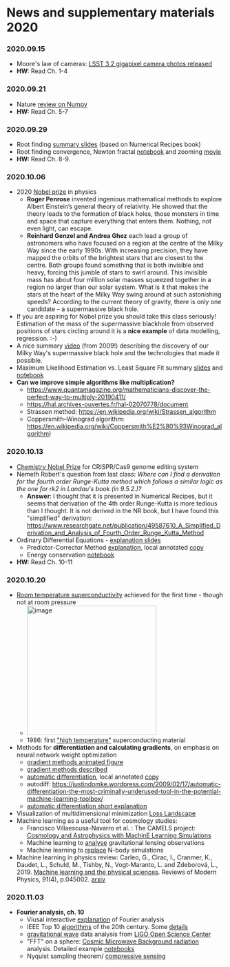 # News and supplementary materials 2020

### 2020.09.15
- Moore's law of cameras: [LSST 3.2 gigapixel camera photos released](https://www6.slac.stanford.edu/news/2020-09-08-sensors-world-largest-digital-camera-snap-first-3200-megapixel-images-slac.aspx)
- __HW:__ Read Ch. 1-4

### 2020.09.21
- Nature [review on Numpy](https://www.nature.com/articles/s41586-020-2649-2)
- __HW:__ Read Ch. 5-7

### 2020.09.29
- Root finding [summary slides](https://icsabai.github.io/classes/compsimf17em/Slides2019/rootFinding.pdf) (based on Numerical Recipes book)
- Root finding convergence, Newton fractal [notebook](https://nbviewer.jupyter.org/github/icsabai/simulationsMsc/blob/master/code/ch07_differentiation_roots/newton_fractal.ipynb) and zooming [movie](https://www.youtube.com/watch?v=gh6e95OmoAk)
- __HW:__ Read Ch. 8-9.


### 2020.10.06
- 2020 [Nobel prize](https://www.nobelprize.org/) in physics
  - __Roger Penrose__ invented ingenious mathematical
methods to explore Albert Einstein’s general theory
of relativity. He showed that the theory leads to the
formation of black holes, those monsters in time
and space that capture everything that enters them.
Nothing, not even light, can escape.
  - __Reinhard Genzel and Andrea Ghez__ each lead a
group of astronomers who have focused on a
region at the centre of the Milky Way since the
early 1990s. With increasing precision, they
have mapped the orbits of the brightest stars
that are closest to the centre. Both groups found
something that is both invisible and heavy,
forcing this jumble of stars to swirl around.
This invisible mass has about four million solar
masses squeezed together in a region no larger than our solar system. What is it that makes the stars
at the heart of the Milky Way swing around at such astonishing speeds? According to the current
theory of gravity, there is only one candidate – a supermassive black hole.
- If you are aspiring for Nobel prize you should take this class seriously! Estimation of the mass of the supermassive blackhole from observed positions of stars circling around it is a __nice example__ of data modelling, regression. :-)
- A nice summary [video](https://www.youtube.com/watch?v=KCADH3x56eE) (from 2009!) describing the discovery of our Milky Way's supermassive black hole and the technologies that made it possible. 
- Maximum Likelihood Estimation vs. Least Square Fit summary [slides](https://icsabai.github.io/classes/compsimf17em/Slides2019/leastSquares.pdf) and [notebook](https://nbviewer.jupyter.org/github/icsabai/simulationsMsc/blob/master/code/ch08_lineq_fitting/maximum_likelihood.ipynb)
- __Can we improve simple algorithms like multiplication?__
  - https://www.quantamagazine.org/mathematicians-discover-the-perfect-way-to-multiply-20190411/
  - https://hal.archives-ouvertes.fr/hal-02070778/document
  - Strassen method: https://en.wikipedia.org/wiki/Strassen_algorithm
  - Coppersmith–Winograd algorithm: https://en.wikipedia.org/wiki/Coppersmith%E2%80%93Winograd_algorithm)
  
### 2020.10.13
- [Chemistry Nobel Prize](https://www.nobelprize.org/prizes/chemistry/2020/press-release/) for CRISPR/Cas9 genome editing system
- Nemeth Robert's question from last class: _Where can I find a derivation for the fourth order Runge-Kutta method which follows a similar logic as the one for rk2 in Landau's book (in 9.5.2.)?_
  - __Answer__: I thought that it is presented in Numerical Recipes, but it seems that derivation of the 4th order Runge-Kutta is more tedious than I thought. It is not derived in the NR book, but I have found this "simplified" derivation: https://www.researchgate.net/publication/49587610_A_Simplified_Derivation_and_Analysis_of_Fourth_Order_Runge_Kutta_Method
- Ordinary Differential Equations - [explanation slides](https://icsabai.github.io/classes/compsimf17em/Slides2019/diffEq.pdf)
  - Predictor-Corrector Method [explanation](http://mathfaculty.fullerton.edu/mathews/n2003/abmmethod/adamsbashforthproof.pdf), local annotated [copy](https://icsabai.github.io/classes/compsimf17em/Slides2019/adamsbashforthproof.pdf)
  - Energy conservation [notebook](https://nbviewer.jupyter.org/github/ASU-CompMethodsPhysics-PHY494/PHY494-resources-2016/blob/master/08_ODEs/08_ODE-integrators-verlet.ipynb)
- __HW:__ Read Ch. 10-11

### 2020.10.20
- [Room temperature superconductivity](https://www.nature.com/articles/s41586-020-2801-z) achieved for the first time - though not at room pressure
  - <img src="https://www.nextbigfuture.com/wp-content/uploads/2020/10/diamondsuper-730x430.jpg" alt="image" width="300"/>
  - 1986: first ["high temperature"](https://en.wikipedia.org/wiki/High-temperature_superconductivity) superconducting material
- Methods for __differentiation and calculating gradients__, on emphasis on neural network weight optimization
  - [gradient methods animated figure](https://medium.com/datathings/neural-networks-and-backpropagation-explained-in-a-simple-way-f540a3611f5e)
  - [gradient methods described](http://ruder.io/optimizing-gradient-descent/)
  - [automatic differentiation](https://arxiv.org/pdf/1502.05767.pdf),  local annotated [copy](https://icsabai.github.io/classes/compsimf17em/Slides2019/automatic_differentiation_1502.05767.pdf)
  - autodiff: https://justindomke.wordpress.com/2009/02/17/automatic-differentiation-the-most-criminally-underused-tool-in-the-potential-machine-learning-toolbox/
  - [automatic differentiation short explanation](https://towardsdatascience.com/automatic-differentiation-explained-b4ba8e60c2ad)
- Visualization of multidimensional minimization [Loss Landscape](https://losslandscape.com/)
- Machine learning as a useful tool for cosmology studies: 
  - Francisco Villaescusa-Navarro et al. : The CAMELS project: [Cosmology and Astrophysics with MachinE Learning Simulations](https://arxiv.org/abs/2010.00619)  
  - Machine learning to [analyse](https://astronomycommunity.nature.com/posts/40395-learning-from-deep-learning) gravitational lensing observations
  - Machine learning to [replace](https://arxiv.org/pdf/1908.05519.pdf) N-body simulations
 - Machine learning in physics review: Carleo, G., Cirac, I., Cranmer, K., Daudet, L., Schuld, M., Tishby, N., Vogt-Maranto, L. and Zdeborová, L., 2019. [Machine learning and the physical sciences](https://journals.aps.org/rmp/abstract/10.1103/RevModPhys.91.045002). Reviews of Modern Physics, 91(4), p.045002. [arxiv](https://arxiv.org/pdf/1903.10563.pdf)
 
### 2020.11.03
- __Fourier analysis, ch. 10__
  - Viusal interactive [explanation](https://betterexplained.com/articles/an-interactive-guide-to-the-fourier-transform/) of Fourier analysis
  - IEEE Top 10 [algorithms](https://www.computer.org/csdl/magazine/cs/2000/01/c1022/13rRUxBJhBm) of the 20th century. Some [details](https://icsabai.github.io/classes/compsimf17em/Slides2019/TopTenAlgorithms.pdf)
  - [gravitational wave](https://nbviewer.jupyter.org/github/icsabai/simulationsMsc/blob/master/code/ch10_fourier/LIGO/LOSC_Event_tutorial/LOSC_Event_tutorial.ipynb) data analysis from [LIGO Open Science Center](https://www.gw-openscience.org/)
  - "FFT" on a sphere: [Cosmic Microwave Background radiation](https://github.com/sdam-elte/dslab2020/blob/master/projects/06-astro_CMB/AST5220_2_2011.pdf) analysis. Detailed example [notebooks](https://github.com/jeffmcm1977/CMBAnalysis_SummerSchool)
  - Nyquist sampling theorem/ [compressive sensing](https://users.soe.ucsc.edu/~afletcher/EE293/Week1Readings/Papers_Week1_and_Week2/Baraniuk_SPMag2007.pdf)

